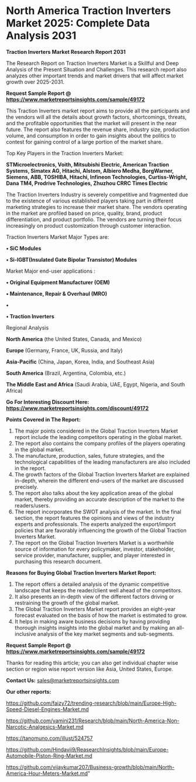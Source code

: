 # North America Traction Inverters Market 2025: Complete Data Analysis 2031

<strong>Traction Inverters Market Research Report 2031</strong>

The Research Report on Traction Inverters Market is a Skillful and Deep Analysis of the Present Situation and Challenges. This research report also analyzes other important trends and market drivers that will affect market growth over 2025-2031.

<strong>Request Sample Report @ <a href=https://www.marketreportsinsights.com/sample/49172>https://www.marketreportsinsights.com/sample/49172</a></strong>

This Traction Inverters market report aims to provide all the participants and the vendors will all the details about growth factors, shortcomings, threats, and the profitable opportunities that the market will present in the near future. The report also features the revenue share, industry size, production volume, and consumption in order to gain insights about the politics to contest for gaining control of a large portion of the market share.

Top Key Players in the Traction Inverters Market:

<strong>STMicroelectronics, Voith, Mitsubishi Electric, American Traction Systems, Simatex AG, Hitachi, Alstom, Albiero Medha, BorgWarner, Siemens, ABB, TOSHIBA, Hitachi, Infineon Technologies, Curtiss-Wright, Dana TM4, Prodrive Technologies, Zhuzhou CRRC Times Electric</strong>

The Traction Inverters Industry is severely competitive and fragmented due to the existence of various established players taking part in different marketing strategies to increase their market share. The vendors operating in the market are profiled based on price, quality, brand, product differentiation, and product portfolio. The vendors are turning their focus increasingly on product customization through customer interaction.

Traction Inverters Market Major Types are:

<strong>•  SiC Modules

•  Si-IGBT(Insulated Gate Bipolar Transistor) Modules</strong>

Market Major end-user applications :

<strong>•  Original Equipment Manufacturer (OEM)

•  Maintenance, Repair & Overhaul (MRO)

•  

•  Traction Inverters</strong>

Regional Analysis

</u><strong><b>North America</b></strong> (the United States, Canada, and Mexico)

<strong><b>Europe </b></strong>(Germany, France, UK, Russia, and Italy)

<strong><b>Asia-Pacific</b></strong> (China, Japan, Korea, India, and Southeast Asia)

<strong><b>South America</b></strong> (Brazil, Argentina, Colombia, etc.)

<strong><b>The Middle East and Africa</b></strong> (Saudi Arabia, UAE, Egypt, Nigeria, and South Africa)

<strong>Go For Interesting Discount Here: <a href=https://www.marketreportsinsights.com/discount/49172>https://www.marketreportsinsights.com/discount/49172</a></strong>

<strong>Points Covered in The Report:</strong>
<ol>
  <li>The major points considered in the Global Traction Inverters Market report include the leading competitors operating in the global market.</li>
  <li>The report also contains the company profiles of the players operating in the global market.</li>
  <li>The manufacture, production, sales, future strategies, and the technological capabilities of the leading manufacturers are also included in the report.</li>
  <li>The growth factors of the Global Traction Inverters Market are explained in-depth, wherein the different end-users of the market are discussed precisely.</li>
  <li>The report also talks about the key application areas of the global market, thereby providing an accurate description of the market to the readers/users.</li>
  <li>The report incorporates the SWOT analysis of the market. In the final section, the report features the opinions and views of the industry experts and professionals. The experts analyzed the export/import policies that are favorably influencing the growth of the Global Traction Inverters Market.</li>
  <li>The report on the Global Traction Inverters Market is a worthwhile source of information for every policymaker, investor, stakeholder, service provider, manufacturer, supplier, and player interested in purchasing this research document.</li>
</ol>
<strong>Reasons for Buying Global Traction Inverters Market Report:</strong>

<ol>
  <li>The report offers a detailed analysis of the dynamic competitive landscape that keeps the reader/client well ahead of the competitors.</li>
  <li>It also presents an in-depth view of the different factors driving or restraining the growth of the global market.</li>
  <li>The Global Traction Inverters Market report provides an eight-year forecast evaluated on the basis of how the market is estimated to grow.</li>
  <li>It helps in making aware business decisions by having providing thorough insights insights into the global market and by making an all-inclusive analysis of the key market segments and sub-segments.</li>
</ol>
<strong>Request Sample Report @ <a href=https://www.marketreportsinsights.com/sample/49172>https://www.marketreportsinsights.com/sample/49172</a></strong>


Thanks for reading this article; you can also get individual chapter wise section or region wise report version like Asia, United States, Europe.

<strong>Contact Us:</strong>
sales@marketreportsinsights.com

<strong>Our other reports:</strong>

<a href=https://github.com/faizy72/trending-research/blob/main/Europe-High-Speed-Diesel-Engines-Market.md>https://github.com/faizy72/trending-research/blob/main/Europe-High-Speed-Diesel-Engines-Market.md</a>

<a href=https://github.com/yamini231/Research/blob/main/North-America-Non-Narcotic-Analgesics-Market.md>https://github.com/yamini231/Research/blob/main/North-America-Non-Narcotic-Analgesics-Market.md</a>

<a href=https://tanomuno.com/illust/524757>https://tanomuno.com/illust/524757</a>

<a href=https://github.com/Hindavii9/ReasearchInsights/blob/main/Europe-Automobile-Piston-Ring-Market.md>https://github.com/Hindavii9/ReasearchInsights/blob/main/Europe-Automobile-Piston-Ring-Market.md</a>

<a href=https://github.com/vijaykumar207/Business-growth/blob/main/North-America-Hour-Meters-Market.md>https://github.com/vijaykumar207/Business-growth/blob/main/North-America-Hour-Meters-Market.md</a>"

